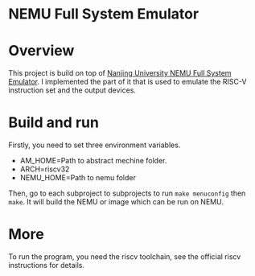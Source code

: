 # NEMU Full System Emulator

# Overview

This project is build on top of [Nanjing University NEMU Full System Emulator](https://github.com/NJU-ProjectN/nemu).
I implemented the part of it that is used to emulate the RISC-V instruction set and the output devices.

# Build and run

Firstly, you need to set three environment variables. 

- AM_HOME=Path to abstract mechine folder.
- ARCH=riscv32
- NEMU_HOME=Path to nemu folder

Then, go to each subproject to subprojects to run `make menuconfig` then `make`. It will build the NEMU or image which can be run on NEMU.

# More

To run the program, you need the riscv toolchain, 
see the official riscv instructions for details.
